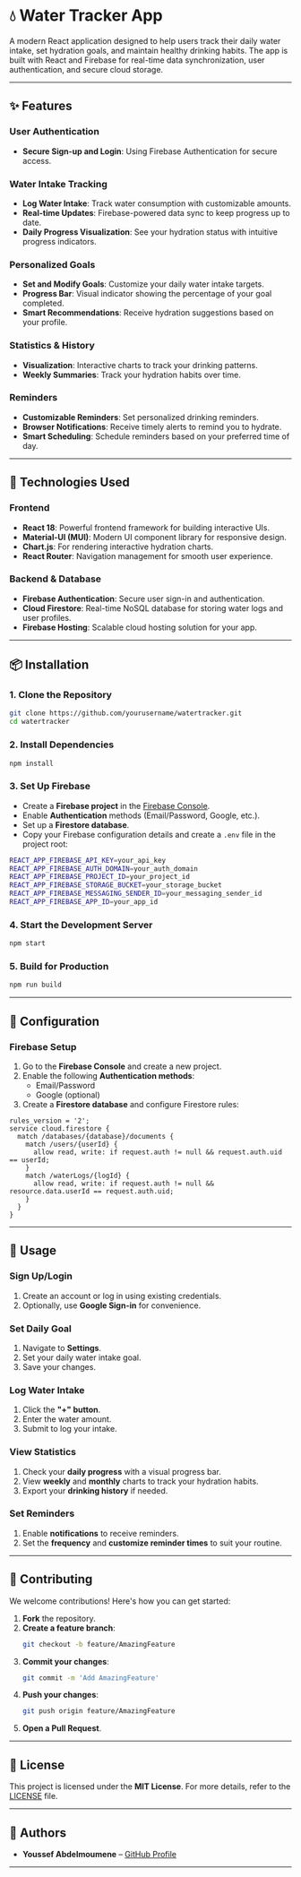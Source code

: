# 💧 **Water Tracker App**

A modern React application designed to help users track their daily water intake, set hydration goals, and maintain healthy drinking habits. The app is built with React and Firebase for real-time data synchronization, user authentication, and secure cloud storage.

---

## ✨ **Features**

### **User Authentication**
- **Secure Sign-up and Login**: Using Firebase Authentication for secure access.

### **Water Intake Tracking**
- **Log Water Intake**: Track water consumption with customizable amounts.
- **Real-time Updates**: Firebase-powered data sync to keep progress up to date.
- **Daily Progress Visualization**: See your hydration status with intuitive progress indicators.

### **Personalized Goals**
- **Set and Modify Goals**: Customize your daily water intake targets.
- **Progress Bar**: Visual indicator showing the percentage of your goal completed.
- **Smart Recommendations**: Receive hydration suggestions based on your profile.

### **Statistics & History**
- **Visualization**: Interactive charts to track your drinking patterns.
- **Weekly Summaries**: Track your hydration habits over time.

### **Reminders**
- **Customizable Reminders**: Set personalized drinking reminders.
- **Browser Notifications**: Receive timely alerts to remind you to hydrate.
- **Smart Scheduling**: Schedule reminders based on your preferred time of day.

---

## 🚀 **Technologies Used**

### **Frontend**
- **React 18**: Powerful frontend framework for building interactive UIs.
- **Material-UI (MUI)**: Modern UI component library for responsive design.
- **Chart.js**: For rendering interactive hydration charts.
- **React Router**: Navigation management for smooth user experience.

### **Backend & Database**
- **Firebase Authentication**: Secure user sign-in and authentication.
- **Cloud Firestore**: Real-time NoSQL database for storing water logs and user profiles.
- **Firebase Hosting**: Scalable cloud hosting solution for your app.

---

## 📦 **Installation**

### 1. Clone the Repository
```bash
git clone https://github.com/yourusername/watertracker.git
cd watertracker
```

### 2. Install Dependencies
```bash
npm install
```

### 3. Set Up Firebase
- Create a **Firebase project** in the [Firebase Console](https://console.firebase.google.com/).
- Enable **Authentication** methods (Email/Password, Google, etc.).
- Set up a **Firestore database**.
- Copy your Firebase configuration details and create a `.env` file in the project root:

```bash
REACT_APP_FIREBASE_API_KEY=your_api_key
REACT_APP_FIREBASE_AUTH_DOMAIN=your_auth_domain
REACT_APP_FIREBASE_PROJECT_ID=your_project_id
REACT_APP_FIREBASE_STORAGE_BUCKET=your_storage_bucket
REACT_APP_FIREBASE_MESSAGING_SENDER_ID=your_messaging_sender_id
REACT_APP_FIREBASE_APP_ID=your_app_id
```

### 4. Start the Development Server
```bash
npm start
```

### 5. Build for Production
```bash
npm run build
```

---

## 🔧 **Configuration**

### **Firebase Setup**
1. Go to the **Firebase Console** and create a new project.
2. Enable the following **Authentication methods**:
   - Email/Password
   - Google (optional)
3. Create a **Firestore database** and configure Firestore rules:
   
```plaintext
rules_version = '2';
service cloud.firestore {
  match /databases/{database}/documents {
    match /users/{userId} {
      allow read, write: if request.auth != null && request.auth.uid == userId;
    }
    match /waterLogs/{logId} {
      allow read, write: if request.auth != null && resource.data.userId == request.auth.uid;
    }
  }
}
```

---

## 📱 **Usage**

### **Sign Up/Login**
1. Create an account or log in using existing credentials.
2. Optionally, use **Google Sign-in** for convenience.

### **Set Daily Goal**
1. Navigate to **Settings**.
2. Set your daily water intake goal.
3. Save your changes.

### **Log Water Intake**
1. Click the **"+" button**.
2. Enter the water amount.
3. Submit to log your intake.

### **View Statistics**
1. Check your **daily progress** with a visual progress bar.
2. View **weekly** and **monthly** charts to track your hydration habits.
3. Export your **drinking history** if needed.

### **Set Reminders**
1. Enable **notifications** to receive reminders.
2. Set the **frequency** and **customize reminder times** to suit your routine.

---

## 🤝 **Contributing**

We welcome contributions! Here's how you can get started:

1. **Fork** the repository.
2. **Create a feature branch**:
   ```bash
   git checkout -b feature/AmazingFeature
   ```
3. **Commit your changes**:
   ```bash
   git commit -m 'Add AmazingFeature'
   ```
4. **Push your changes**:
   ```bash
   git push origin feature/AmazingFeature
   ```
5. **Open a Pull Request**.

---

## 📄 **License**
This project is licensed under the **MIT License**. For more details, refer to the [LICENSE](LICENSE) file.

---

## 👥 **Authors**
- **Youssef Abdelmoumene** – [GitHub Profile](https://github.com/youssef2003)

---
